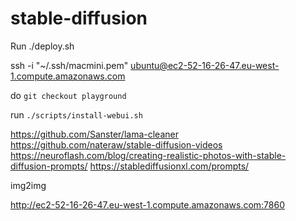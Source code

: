 # stable-diffusion


Run ./deploy.sh

ssh -i "~/.ssh/macmini.pem" ubuntu@ec2-52-16-26-47.eu-west-1.compute.amazonaws.com

do `git checkout playground`

run `./scripts/install-webui.sh`

https://github.com/Sanster/lama-cleaner
https://github.com/nateraw/stable-diffusion-videos
https://neuroflash.com/blog/creating-realistic-photos-with-stable-diffusion-prompts/
https://stablediffusionxl.com/prompts/



img2img



http://ec2-52-16-26-47.eu-west-1.compute.amazonaws.com:7860